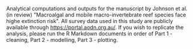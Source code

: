 Analytical computations and outputs for the manuscript by Johnson et al. (in review) "Macroalgal and mobile macro-invertebrate reef species face highe extinction risk".  All survey data used in this study are publicly available through https://portal.aodn.org.au/. 
If you wish to replicate the analysis, please run the R Markdown documents in order of Part 1 - cleaning, Part 2 - modelling, Part 3 - plotting. 
